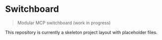 # Switchboard

> Modular MCP switchboard (work in progress)

This repository is currently a skeleton project layout with placeholder files.
